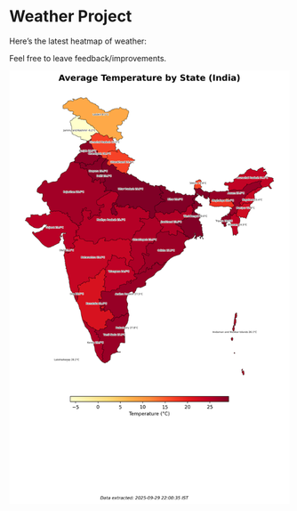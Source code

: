 # Weather Project

Here’s the latest heatmap of weather:

Feel free to leave feedback/improvements.

![India Heatmap](docs/assets/india_heatmap.png?v=DAB42D)
